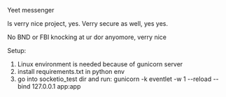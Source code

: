 Yeet messenger

Is verry nice project, yes.
Verry secure as well, yes yes.

No BND or FBI knocking at ur dor anyomore, verry nice

Setup:
1. Linux environment is needed because of gunicorn server
2. install requirements.txt in python env
3. go into socketio_test dir and run:
  gunicorn -k eventlet -w 1 --reload --bind 127.0.0.1 app:app
